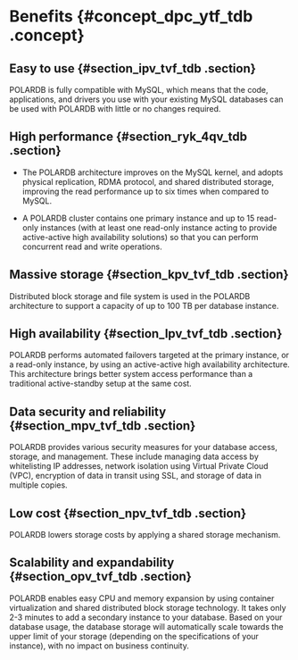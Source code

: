 # Benefits {#concept_dpc_ytf_tdb .concept}

## Easy to use {#section_ipv_tvf_tdb .section}

POLARDB is fully compatible with MySQL, which means that the code, applications, and drivers you use with your existing MySQL databases can be used with POLARDB with little or no changes required.

## High performance {#section_ryk_4qv_tdb .section}

-   The POLARDB architecture improves on the MySQL kernel, and adopts physical replication, RDMA protocol, and shared distributed storage, improving the read performance up to six times when compared to MySQL.

-   A POLARDB cluster contains one primary instance and up to 15 read-only instances \(with at least one read-only instance acting to provide active-active high availability solutions\) so that you can perform concurrent read and write operations.


## Massive storage {#section_kpv_tvf_tdb .section}

Distributed block storage and file system is used in the POLARDB architecture to support a capacity of up to 100 TB per database instance.

## High availability {#section_lpv_tvf_tdb .section}

POLARDB performs automated failovers targeted at the primary instance, or a read-only instance, by using an active-active high availability architecture. This architecture brings better system access performance than a traditional active-standby setup at the same cost.

## Data security and reliability {#section_mpv_tvf_tdb .section}

POLARDB provides various security measures for your database access, storage, and management. These include managing data access by whitelisting IP addresses, network isolation using Virtual Private Cloud \(VPC\), encryption of data in transit using SSL, and storage of data in multiple copies.

## Low cost {#section_npv_tvf_tdb .section}

POLARDB lowers storage costs by applying a shared storage mechanism.

## Scalability and expandability {#section_opv_tvf_tdb .section}

POLARDB enables easy CPU and memory expansion by using container virtualization and shared distributed block storage technology. It takes only 2-3 minutes to add a secondary instance to your database. Based on your database usage, the database storage will automatically scale towards the upper limit of your storage \(depending on the specifications of your instance\), with no impact on business continuity.


